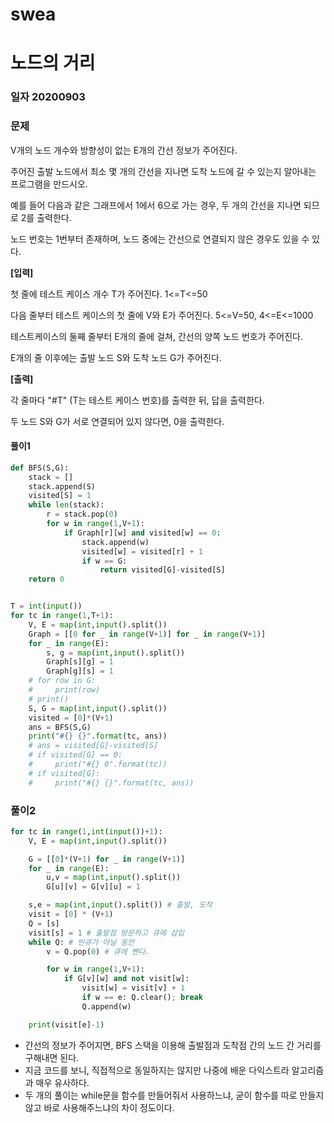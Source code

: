 # swea

# 노드의 거리

### 일자 20200903

### 문제

V개의 노드 개수와 방향성이 없는 E개의 간선 정보가 주어진다.

주어진 출발 노드에서 최소 몇 개의 간선을 지나면 도착 노드에 갈 수 있는지 알아내는 프로그램을 만드시오.

예를 들어 다음과 같은 그래프에서 1에서 6으로 가는 경우, 두 개의 간선을 지나면 되므로 2를 출력한다.

노드 번호는 1번부터 존재하며, 노드 중에는 간선으로 연결되지 않은 경우도 있을 수 있다.

**[입력]**

첫 줄에 테스트 케이스 개수 T가 주어진다. 1<=T<=50

다음 줄부터 테스트 케이스의 첫 줄에 V와 E가 주어진다. 5<=V=50, 4<=E<=1000

테스트케이스의 둘째 줄부터 E개의 줄에 걸쳐, 간선의 양쪽 노드 번호가 주어진다.

E개의 줄 이후에는 출발 노드 S와 도착 노드 G가 주어진다.

**[출력]**

각 줄마다 "#T" (T는 테스트 케이스 번호)를 출력한 뒤, 답을 출력한다.

두 노드 S와 G가 서로 연결되어 있지 않다면, 0을 출력한다.




#### 풀이1

```python
def BFS(S,G):
    stack = []
    stack.append(S)
    visited[S] = 1
    while len(stack):
        r = stack.pop(0)
        for w in range(1,V+1):
            if Graph[r][w] and visited[w] == 0:
                stack.append(w)
                visited[w] = visited[r] + 1
                if w == G:
                    return visited[G]-visited[S]
    return 0


T = int(input())
for tc in range(1,T+1):
    V, E = map(int,input().split())
    Graph = [[0 for _ in range(V+1)] for _ in range(V+1)]
    for _ in range(E):
        s, g = map(int,input().split())
        Graph[s][g] = 1
        Graph[g][s] = 1
    # for row in G:
    #     print(row)
    # print()
    S, G = map(int,input().split())
    visited = [0]*(V+1)
    ans = BFS(S,G)
    print("#{} {}".format(tc, ans))
    # ans = visited[G]-visited[S]
    # if visited[G] == 0:
    #     print("#{} 0".format(tc))
    # if visited[G]:
    #     print("#{} {}".format(tc, ans))

```



### 풀이2

```python
for tc in range(1,int(input())+1):
    V, E = map(int,input().split())

    G = [[0]*(V+1) for _ in range(V+1)]
    for _ in range(E):
        u,v = map(int,input().split())
        G[u][v] = G[v][u] = 1

    s,e = map(int,input().split()) # 출발, 도착
    visit = [0] * (V+1)
    Q = [s]
    visit[s] = 1 # 출발점 방문하고 큐에 삽입
    while Q: # 빈큐가 아닐 동안
        v = Q.pop(0) # 큐에 뺀다.

        for w in range(1,V+1):
            if G[v][w] and not visit[w]:
                visit[w] = visit[v] + 1
                if w == e: Q.clear(); break
                Q.append(w)

    print(visit[e]-1)
```

- 간선의 정보가 주어지면, BFS 스택을 이용해 출발점과 도착점 간의 노드 간 거리를 구해내면 된다.
- 지금 코드를 보니, 직접적으로 동일하지는 않지만 나중에 배운 다익스트라 알고리즘과 매우 유사하다.
- 두 개의 풀이는 while문을 함수를 만들어줘서 사용하느냐, 굳이 함수를 따로 만들지 않고 바로 사용해주느냐의 차이 정도이다.